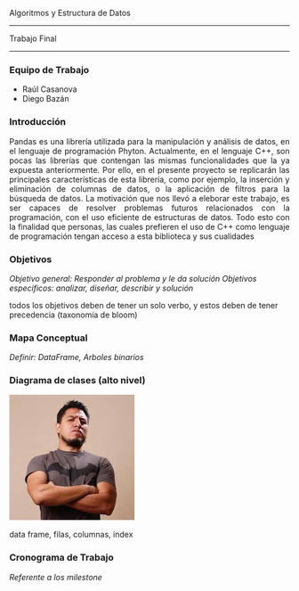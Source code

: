 Algoritmos y Estructura de Datos
********************************

Trabajo Final
*************

### Equipo de Trabajo

* Raúl Casanova
* Diego Bazán

### Introducción

<p style="text-align: justify;">Pandas es una librería utilizada para la manipulación y análisis de datos, en el lenguaje de programación Phyton. Actualmente, en el lenguaje C++, son pocas las librerías que contengan las mismas funcionalidades que la ya expuesta anteriormente. Por ello, en el presente proyecto se replicarán las principales características de esta librería, como por ejemplo, la inserción y eliminación de columnas de datos, o la aplicación de filtros para la búsqueda de datos. La motivación que nos llevó a eleborar este trabajo, es ser capaces de resolver problemas futuros relacionados con la programación, con el uso eficiente de estructuras de datos. Todo esto con la finalidad que personas, las cuales prefieren el uso de C++ como lenguaje de programación tengan acceso a esta biblioteca y sus cualidades</p>

### Objetivos

_Objetivo general: Responder al problema y le da solución_
_Objetivos especificos: analizar, diseñar, describir y solución_

todos los objetivos deben de tener un solo verbo, y estos deben de tener precedencia (taxonomía de bloom)

### Mapa Conceptual

_Definir: DataFrame, Arboles binarios_

### Diagrama de clases (alto nivel)

![Diagrama de Clases](descarga.jpg)

data frame, filas, columnas, index

### Cronograma de Trabajo
_Referente a los milestone_
